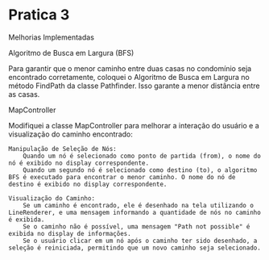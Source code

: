 # Pratica 3
Melhorias Implementadas

Algoritmo de Busca em Largura (BFS)

Para garantir que o menor caminho entre duas casas no condomínio seja encontrado corretamente, coloquei o Algoritmo de Busca em Largura no método FindPath da classe Pathfinder. Isso garante a menor distância entre as casas.

MapController

Modifiquei a classe MapController para melhorar a interação do usuário e a visualização do caminho encontrado:

    Manipulação de Seleção de Nós:
        Quando um nó é selecionado como ponto de partida (from), o nome do nó é exibido no display correspondente.
        Quando um segundo nó é selecionado como destino (to), o algoritmo BFS é executado para encontrar o menor caminho. O nome do nó de destino é exibido no display correspondente.

    Visualização do Caminho:
        Se um caminho é encontrado, ele é desenhado na tela utilizando o LineRenderer, e uma mensagem informando a quantidade de nós no caminho é exibida.
        Se o caminho não é possível, uma mensagem "Path not possible" é exibida no display de informações.
        Se o usuário clicar em um nó após o caminho ter sido desenhado, a seleção é reiniciada, permitindo que um novo caminho seja selecionado.
